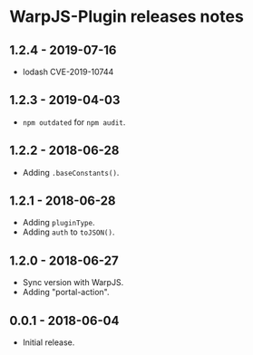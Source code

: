 # WarpJS-Plugin releases notes

## 1.2.4 - 2019-07-16

- lodash CVE-2019-10744

## 1.2.3 - 2019-04-03

- `npm outdated` for `npm audit`.

## 1.2.2 - 2018-06-28

- Adding `.baseConstants()`.

## 1.2.1 - 2018-06-28

- Adding `pluginType`.
- Adding `auth` to `toJSON()`.

## 1.2.0 - 2018-06-27

- Sync version with WarpJS.
- Adding "portal-action".

## 0.0.1 - 2018-06-04

- Initial release.
